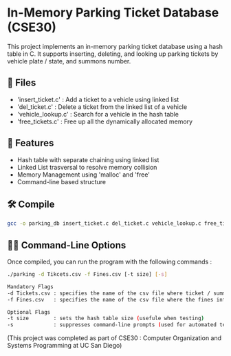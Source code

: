 # <C>In-Memory Parking Ticket Database (CSE30)

This project implements an in-memory parking ticket database using a hash table in C.
It supports inserting, deleting, and looking up parking tickets by vehicle plate / state, and summons number.

## 📂 Files
- 'insert_ticket.c'  : Add a ticket to a vehicle using linked list
- 'del_ticket.c'     : Delete a ticket from the linked list of a vehicle
- 'vehicle_lookup.c' : Search for a vehicle in the hash table
- 'free_tickets.c'   : Free up all the dynamically allocated memory

## 🌟 Features
- Hash table with separate chaining using linked list
- Linked List trasversal to resolve memory collision
- Memory Management using 'malloc' and 'free'
- Command-line based structure

## 🛠️ Compile
```bash
gcc -o parking_db insert_ticket.c del_ticket.c vehicle_lookup.c free_tickets.c
```

## 🧑‍💻 Command-Line Options
Once compiled, you can run the program with the following commands :
```bash
./parking -d Tikcets.csv -f Fines.csv [-t size] [-s]

Mandatory Flags
-d Tickets.csv : specifies the name of the csv file where ticket / summons are stored
-f Fines.csv   : specifies the name of the csv file where the fines information are stored

Optional Flags
-t size        : sets the hash table size (usefule when testing)
-s             : suppresses command-line prompts (used for automated test harness)
```



(This project was completed as part of CSE30 : Computer Organization and Systems Programming at UC San Diego)
